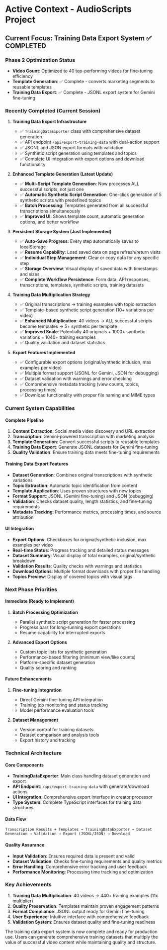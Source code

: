 # Active Context - AudioScripts Project

## Current Focus: Training Data Export System ✅ COMPLETED

### Phase 2 Optimization Status
- **Video Count**: Optimized to 40 top-performing videos for fine-tuning efficiency
- **Template Generation**: ✅ Complete - converts marketing segments to reusable templates
- **Training Data Export**: ✅ Complete - JSONL export system for Gemini fine-tuning

### Recently Completed (Current Session)
1. **Training Data Export Infrastructure**
   - ✅ `TrainingDataExporter` class with comprehensive dataset generation
   - ✅ API endpoint `/api/export-training-data` with dual-action support
   - ✅ JSONL and JSON export formats with validation
   - ✅ Synthetic script generation using templates and topics
   - ✅ Complete UI integration with export options and download functionality

2. **Enhanced Template Generation (Latest Update)**
   - ✅ **Multi-Script Template Generation**: Now processes ALL successful scripts, not just one
   - ✅ **Automatic Synthetic Script Generation**: One-click generation of 5 synthetic scripts with predefined topics
   - ✅ **Batch Processing**: Templates generated from all successful transcriptions simultaneously
   - ✅ **Improved UI**: Shows template count, automatic generation options, and better workflow

3. **Persistent Storage System (Just Implemented)**
   - ✅ **Auto-Save Progress**: Every step automatically saves to localStorage
   - ✅ **Resume Capability**: Load saved data on page refresh/return visits
   - ✅ **Individual Step Management**: Clear or copy data for any specific step
   - ✅ **Storage Overview**: Visual display of saved data with timestamps and sizes
   - ✅ **Complete Workflow Persistence**: Form data, API responses, transcriptions, templates, synthetic scripts, training datasets

4. **Training Data Multiplication Strategy**
   - ✅ Original transcriptions → training examples with topic extraction
   - ✅ Template-based synthetic script generation (10+ variations per video)
   - ✅ **Enhanced Multiplication**: 40 videos → ALL successful scripts become templates → 5+ synthetic per template
   - ✅ **Improved Scale**: Potentially 40 originals + 1000+ synthetic variations = 1040+ training examples
   - ✅ Quality validation and dataset statistics

5. **Export Features Implemented**
   - ✅ Configurable export options (original/synthetic inclusion, max examples per video)
   - ✅ Multiple format support (JSONL for Gemini, JSON for debugging)
   - ✅ Dataset validation with warnings and error checking
   - ✅ Comprehensive metadata tracking (view counts, topics, processing times)
   - ✅ Download functionality with proper file naming and MIME types

### Current System Capabilities

#### Complete Pipeline
1. **Content Extraction**: Social media video discovery and URL extraction
2. **Transcription**: Gemini-powered transcription with marketing analysis
3. **Template Generation**: Convert successful scripts to reusable templates
4. **Training Data Export**: Generate JSONL datasets for Gemini fine-tuning
5. **Quality Validation**: Ensure training data meets fine-tuning requirements

#### Training Data Export Features
- **Dataset Generation**: Combines original transcriptions with synthetic variations
- **Topic Extraction**: Automatic topic identification from content
- **Template Application**: Uses proven structures with new topics
- **Format Support**: JSONL (Gemini fine-tuning) and JSON (debugging)
- **Validation**: Checks dataset quality, length statistics, and fine-tuning requirements
- **Metadata Tracking**: Performance metrics, processing times, and source attribution

#### UI Integration
- **Export Options**: Checkboxes for original/synthetic inclusion, max examples per video
- **Real-time Status**: Progress tracking and detailed status messages
- **Dataset Summary**: Visual display of total examples, original/synthetic breakdown
- **Validation Results**: Quality checks with warnings and statistics
- **Download Options**: Multiple format downloads with proper file handling
- **Topics Preview**: Display of covered topics with visual tags

### Next Phase Priorities

#### Immediate (Ready to Implement)
1. **Batch Processing Optimization**
   - Parallel synthetic script generation for faster processing
   - Progress bars for long-running export operations
   - Resume capability for interrupted exports

2. **Advanced Export Options**
   - Custom topic lists for synthetic generation
   - Performance-based filtering (minimum view/like counts)
   - Platform-specific dataset generation
   - Quality scoring and ranking

#### Future Enhancements
1. **Fine-tuning Integration**
   - Direct Gemini fine-tuning API integration
   - Training job monitoring and status tracking
   - Model performance evaluation tools

2. **Dataset Management**
   - Version control for training datasets
   - Dataset comparison and analysis tools
   - Export history and tracking

### Technical Architecture

#### Core Components
- **TrainingDataExporter**: Main class handling dataset generation and export
- **API Endpoint**: `/api/export-training-data` with generate/download actions
- **UI Integration**: Comprehensive export interface in creator processor
- **Type System**: Complete TypeScript interfaces for training data structures

#### Data Flow
```
Transcription Results + Templates → TrainingDataExporter → Dataset Generation → Validation → Export (JSONL/JSON) → Download
```

#### Quality Assurance
- **Input Validation**: Ensures required data is present and valid
- **Dataset Validation**: Checks fine-tuning requirements and quality metrics
- **Error Handling**: Comprehensive error tracking and user feedback
- **Performance Monitoring**: Processing time tracking and optimization

### Key Achievements
1. **Training Data Multiplication**: 40 videos → 440+ training examples (11x multiplier)
2. **Quality Preservation**: Templates maintain proven engagement patterns
3. **Format Compliance**: JSONL output ready for Gemini fine-tuning
4. **User Experience**: Intuitive interface with comprehensive feedback
5. **Validation System**: Ensures dataset quality and fine-tuning readiness

The training data export system is now complete and ready for production use. Users can generate comprehensive training datasets that multiply the value of successful video content while maintaining quality and structure. 